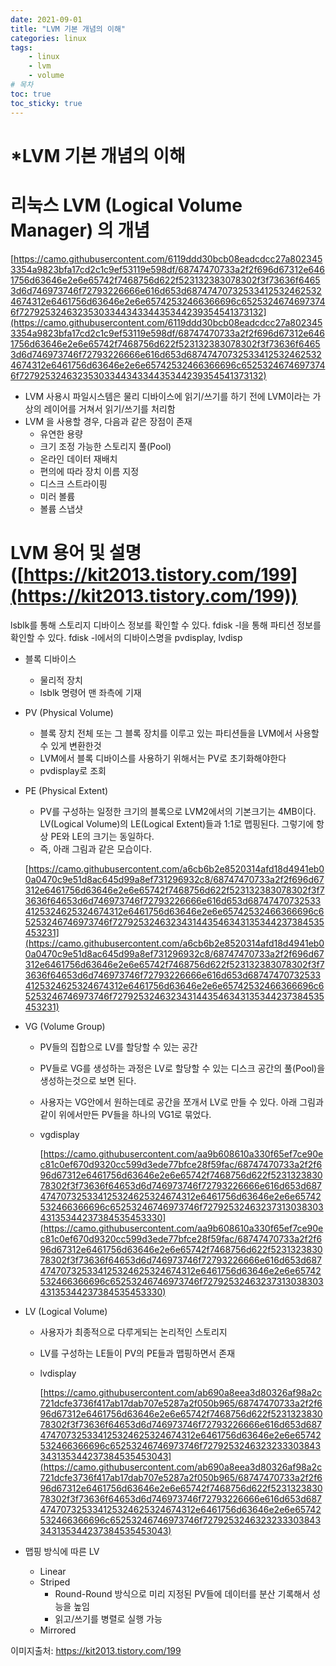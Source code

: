 ```yaml
---
date: 2021-09-01
title: "LVM 기본 개념의 이해"
categories: linux
tags:
    - linux
    - lvm
    - volume
# 목차
toc: true
toc_sticky: true
---
```

# *LVM 기본 개념의 이해
# **리눅스 LVM (Logical Volume Manager) 의 개념**

[https://camo.githubusercontent.com/6119ddd30bcb08eadcdcc27a8023453354a9823bfa17cd2c1c9ef53119e598df/68747470733a2f2f696d67312e6461756d63646e2e6e65742f7468756d622f523132383078302f3f73636f64653d6d746973746f72793226666e616d653d687474707325334125324625324674312e6461756d63646e2e6e65742532466366696c65253246746973746f7279253246323530334434334435344239354541373132](https://camo.githubusercontent.com/6119ddd30bcb08eadcdcc27a8023453354a9823bfa17cd2c1c9ef53119e598df/68747470733a2f2f696d67312e6461756d63646e2e6e65742f7468756d622f523132383078302f3f73636f64653d6d746973746f72793226666e616d653d687474707325334125324625324674312e6461756d63646e2e6e65742532466366696c65253246746973746f7279253246323530334434334435344239354541373132)

- LVM 사용시 파일시스템은 물리 디바이스에 읽기/쓰기를 하기 전에 LVM이라는 가상의 레이어를 거쳐서 읽기/쓰기를 처리함
- LVM 을 사용할 경우, 다음과 같은 장점이 존재
    - 유연한 용량
    - 크기 조정 가능한 스토리지 풀(Pool)
    - 온라인 데이터 재배치
    - 편의에 따라 장치 이름 지정
    - 디스크 스트라이핑
    - 미러 볼륨
    - 볼륨 스냅샷

# **LVM 용어 및 설명 ([https://kit2013.tistory.com/199](https://kit2013.tistory.com/199))**

lsblk를 통해 스토리지 디바이스 정보를 확인할 수 있다. fdisk -l을 통해 파티션 정보를 확인할 수 있다. fdisk -l에서의 디바이스명을 pvdisplay, lvdisp

- 블록 디바이스
    - 물리적 장치
    - lsblk 명령어 맨 좌측에 기재
- PV (Physical Volume)
    - 블록 장치 전체 또는 그 블록 장치를 이루고 있는 파티션들을 LVM에서 사용할 수 있게 변환한것
    - LVM에서 블록 디바이스를 사용하기 위해서는 PV로 초기화해야한다
    - pvdisplay로 조회
- PE (Physical Extent)
    - PV를 구성하는 일정한 크기의 블록으로 LVM2에서의 기본크기는 4MB이다. LV(Logical Volume)의 LE(Logical Extent)들과 1:1로 맵핑된다. 그렇기에 항상 PE와 LE의 크기는 동일하다.
    - 즉, 아래 그림과 같은 모습이다.

    [https://camo.githubusercontent.com/a6cb6b2e8520314afd18d4941eb00a0470c9e51d8ac645d99a8ef731296932c8/68747470733a2f2f696d67312e6461756d63646e2e6e65742f7468756d622f523132383078302f3f73636f64653d6d746973746f72793226666e616d653d687474707325334125324625324674312e6461756d63646e2e6e65742532466366696c65253246746973746f7279253246323431443546343135344237384535453231](https://camo.githubusercontent.com/a6cb6b2e8520314afd18d4941eb00a0470c9e51d8ac645d99a8ef731296932c8/68747470733a2f2f696d67312e6461756d63646e2e6e65742f7468756d622f523132383078302f3f73636f64653d6d746973746f72793226666e616d653d687474707325334125324625324674312e6461756d63646e2e6e65742532466366696c65253246746973746f7279253246323431443546343135344237384535453231)

- VG (Volume Group)
    - PV들의 집합으로 LV를 할당할 수 있는 공간
    - PV들로 VG를 생성하는 과정은 LV로 할당할 수 있는 디스크 공간의 풀(Pool)을 생성하는것으로 보면 된다.
    - 사용자는 VG안에서 원하는데로 공간을 쪼개서 LV로 만들 수 있다. 아래 그림과 같이 위에서만든 PV들을 하나의 VG1로 묶었다.
    - vgdisplay

        [https://camo.githubusercontent.com/aa9b608610a330f65ef7ce90ec81c0ef670d9320cc599d3ede77bfce28f59fac/68747470733a2f2f696d67312e6461756d63646e2e6e65742f7468756d622f523132383078302f3f73636f64653d6d746973746f72793226666e616d653d687474707325334125324625324674312e6461756d63646e2e6e65742532466366696c65253246746973746f7279253246323731303830343135344237384535453330](https://camo.githubusercontent.com/aa9b608610a330f65ef7ce90ec81c0ef670d9320cc599d3ede77bfce28f59fac/68747470733a2f2f696d67312e6461756d63646e2e6e65742f7468756d622f523132383078302f3f73636f64653d6d746973746f72793226666e616d653d687474707325334125324625324674312e6461756d63646e2e6e65742532466366696c65253246746973746f7279253246323731303830343135344237384535453330)

- LV (Logical Volume)
    - 사용자가 최종적으로 다루게되는 논리적인 스토리지
    - LV를 구성하는 LE들이 PV의 PE들과 맵핑하면서 존재
    - lvdisplay

        [https://camo.githubusercontent.com/ab690a8eea3d80326af98a2c721dcfe3736f417ab17dab707e5287a2f050b965/68747470733a2f2f696d67312e6461756d63646e2e6e65742f7468756d622f523132383078302f3f73636f64653d6d746973746f72793226666e616d653d687474707325334125324625324674312e6461756d63646e2e6e65742532466366696c65253246746973746f7279253246323233303843343135344237384535453043](https://camo.githubusercontent.com/ab690a8eea3d80326af98a2c721dcfe3736f417ab17dab707e5287a2f050b965/68747470733a2f2f696d67312e6461756d63646e2e6e65742f7468756d622f523132383078302f3f73636f64653d6d746973746f72793226666e616d653d687474707325334125324625324674312e6461756d63646e2e6e65742532466366696c65253246746973746f7279253246323233303843343135344237384535453043)

- 맵핑 방식에 따른 LV
    - Linear
    - Striped
        - Round-Round 방식으로 미리 지정된 PV들에 데이터를 분산 기록해서 성능을 높임
        - 읽고/쓰기를 병렬로 실행 가능
    - Mirrored

이미지출처: https://kit2013.tistory.com/199